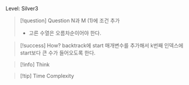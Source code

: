 Level: Silver3

> [!question] Question
> N과 M (1)에 조건 추가
>
> - 고른 수열은 오름차순이어야 한다.

> [!success] How?
> backtrack에 start 매개변수를 추가해서 k번째 인덱스에 start보다 큰 수가 들어오도록 한다.

> [!info] Think

> [!tip] Time Complexity
